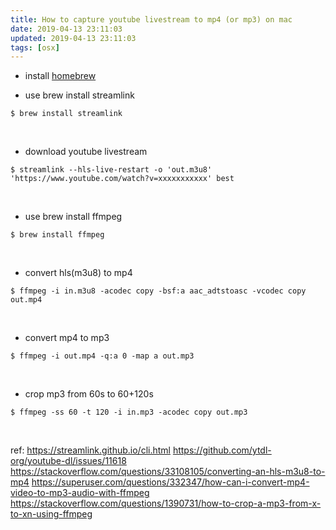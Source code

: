 ```yaml
---
title: How to capture youtube livestream to mp4 (or mp3) on mac
date: 2019-04-13 23:11:03
updated: 2019-04-13 23:11:03
tags: [osx]
---
```


* install [homebrew](https://docs.brew.sh/Installation)
&nbsp;

* use brew install streamlink
```
$ brew install streamlink
```
&nbsp;

* download youtube livestream
```
$ streamlink --hls-live-restart -o 'out.m3u8' 'https://www.youtube.com/watch?v=xxxxxxxxxxx' best
```
&nbsp;
<!--more-->

* use brew install ffmpeg
```
$ brew install ffmpeg
```
&nbsp;

* convert hls(m3u8) to mp4
```
$ ffmpeg -i in.m3u8 -acodec copy -bsf:a aac_adtstoasc -vcodec copy out.mp4
```
&nbsp;

* convert mp4 to mp3
```
$ ffmpeg -i out.mp4 -q:a 0 -map a out.mp3
```
&nbsp;

* crop mp3 from 60s to 60+120s
```
$ ffmpeg -ss 60 -t 120 -i in.mp3 -acodec copy out.mp3
```
&nbsp;

ref:
https://streamlink.github.io/cli.html
https://github.com/ytdl-org/youtube-dl/issues/11618
https://stackoverflow.com/questions/33108105/converting-an-hls-m3u8-to-mp4
https://superuser.com/questions/332347/how-can-i-convert-mp4-video-to-mp3-audio-with-ffmpeg
https://stackoverflow.com/questions/1390731/how-to-crop-a-mp3-from-x-to-xn-using-ffmpeg
